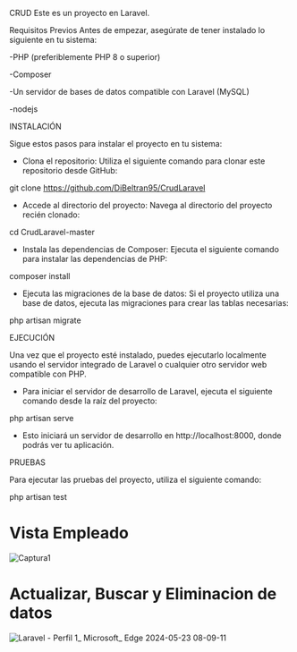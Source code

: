 CRUD
Este es un proyecto en Laravel.

Requisitos Previos
Antes de empezar, asegúrate de tener instalado lo siguiente en tu sistema:
 
 -PHP (preferiblemente PHP 8 o superior)
 
 -Composer
 
 -Un servidor de bases de datos compatible con Laravel (MySQL)
 
 -nodejs


INSTALACIÓN

Sigue estos pasos para instalar el proyecto en tu sistema:

* Clona el repositorio: Utiliza el siguiente comando para clonar este repositorio desde GitHub:

git clone https://github.com/DiBeltran95/CrudLaravel

* Accede al directorio del proyecto: Navega al directorio del proyecto recién clonado:

cd CrudLaravel-master

* Instala las dependencias de Composer: Ejecuta el siguiente comando para instalar las dependencias de PHP:

composer install

* Ejecuta las migraciones de la base de datos: Si el proyecto utiliza una base de datos, ejecuta las migraciones para crear las tablas necesarias:

php artisan migrate


EJECUCIÓN

Una vez que el proyecto esté instalado, puedes ejecutarlo localmente usando el servidor integrado de Laravel o cualquier otro servidor web compatible con PHP.

* Para iniciar el servidor de desarrollo de Laravel, ejecuta el siguiente comando desde la raíz del proyecto:

php artisan serve

* Esto iniciará un servidor de desarrollo en http://localhost:8000, donde podrás ver tu aplicación.


PRUEBAS

Para ejecutar las pruebas del proyecto, utiliza el siguiente comando:

php artisan test

# Vista Empleado
![Captura1](https://github.com/DiBeltran95/CrudLaravel/assets/31999241/dcdb014a-dadc-4e60-bd83-a662e98838ad)

# Actualizar, Buscar y Eliminacion de datos
![Laravel - Perfil 1_ Microsoft_ Edge 2024-05-23 08-09-11](https://github.com/DiBeltran95/CrudLaravel/assets/31999241/14349665-3f5f-4182-bf00-d3d3a8408a62)

